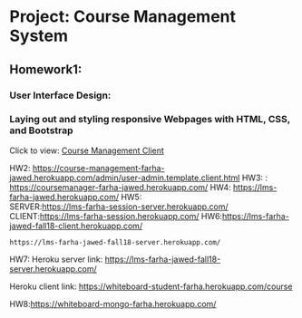 # Project: Course Management System   
## Homework1:       
### User Interface Design:        
### Laying out and styling responsive Webpages with HTML, CSS, and Bootstrap 
Click to view: [Course Management Client](https://course-management-farha-jawed.herokuapp.com/)

    
    
HW2:  https://course-management-farha-jawed.herokuapp.com/admin/user-admin.template.client.html
HW3: : https://coursemanager-farha-jawed.herokuapp.com/
HW4: https://lms-farha-jawed.herokuapp.com/
HW5:  
SERVER:https://lms-farha-session-server.herokuapp.com/
CLIENT:https://lms-farha-session.herokuapp.com/
HW6:https://lms-farha-jawed-fall18-client.herokuapp.com/

    https://lms-farha-jawed-fall18-server.herokuapp.com/

HW7: Heroku server link: https://lms-farha-jawed-fall18-server.herokuapp.com/

Heroku client link: https://whiteboard-student-farha.herokuapp.com/course

HW8:https://whiteboard-mongo-farha.herokuapp.com/
